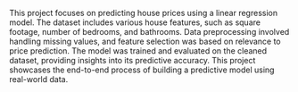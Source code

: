 This project focuses on predicting house prices using a linear regression model.
The dataset includes various house features, such as square footage, number of bedrooms, and bathrooms.
Data preprocessing involved handling missing values, and feature selection was based on relevance to price prediction. 
The model was trained and evaluated on the cleaned dataset, providing insights into its predictive accuracy. 
This project showcases the end-to-end process of building a predictive model using real-world data.


